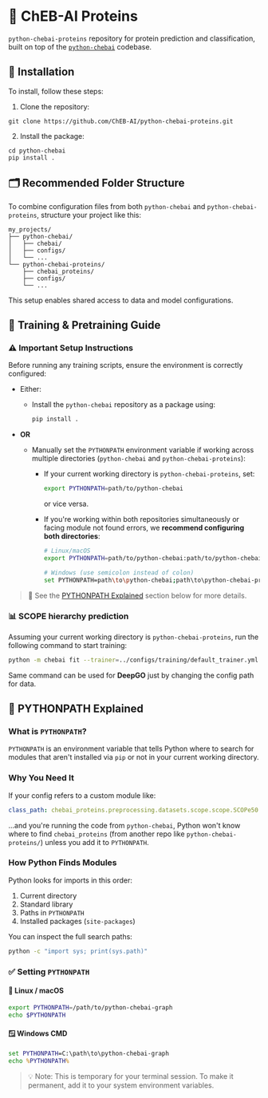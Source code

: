 
# 🧪 ChEB-AI Proteins

`python-chebai-proteins` repository for protein prediction and classification, built on top of the [`python-chebai`](https://github.com/ChEB-AI/python-chebai) codebase.


## 🔧 Installation


To install, follow these steps:

1. Clone the repository:
```
git clone https://github.com/ChEB-AI/python-chebai-proteins.git
```

2. Install the package:

```
cd python-chebai
pip install .
```

## 🗂 Recommended Folder Structure

To combine configuration files from both `python-chebai` and `python-chebai-proteins`, structure your project like this:

```
my_projects/
├── python-chebai/
│   ├── chebai/
│   ├── configs/
│   └── ...
└── python-chebai-proteins/
    ├── chebai_proteins/
    ├── configs/
    └── ...
```

This setup enables shared access to data and model configurations.



## 🚀 Training & Pretraining Guide

### ⚠️ Important Setup Instructions

Before running any training scripts, ensure the environment is correctly configured:

* Either:

  * Install the `python-chebai` repository as a package using:

    ```bash
    pip install .
    ```
* **OR**

  * Manually set the `PYTHONPATH` environment variable if working across multiple directories (`python-chebai` and `python-chebai-proteins`):

    * If your current working directory is `python-chebai-proteins`, set:

      ```bash
      export PYTHONPATH=path/to/python-chebai
      ```
      or vice versa.
      
    * If you're working within both repositories simultaneously or facing module not found errors,  we **recommend configuring both directories**:

      ```bash
      # Linux/macOS
      export PYTHONPATH=path/to/python-chebai:path/to/python-chebai-proteins

      # Windows (use semicolon instead of colon)
      set PYTHONPATH=path\to\python-chebai;path\to\python-chebai-proteins
      ```

> 🔎 See the [PYTHONPATH Explained](#-pythonpath-explained) section below for more details.


### 📊 SCOPE hierarchy prediction

Assuming your current working directory is `python-chebai-proteins`, run the following command to start training:
```bash
python -m chebai fit --trainer=../configs/training/default_trainer.yml --trainer.callbacks=../configs/training/default_callbacks.yml --trainer.logger.init_args.name=scope50  --trainer.accumulate_grad_batches=4 --trainer.logger=../configs/training/wandb_logger.yml --trainer.min_epochs=100 --trainer.max_epochs=100 --data=configs/data/scope/scope50.yml --data.init_args.batch_size=32  --data.init_args.num_workers=10 --model=../configs/model/electra.yml --model.train_metrics=../configs/metrics/micro-macro-f1.yml --model.test_metrics=../configs/metrics/micro-macro-f1.yml --model.val_metrics=../configs/metrics/micro-macro-f1.yml  --model.pass_loss_kwargs=false --model.criterion=../configs/loss/bce.yml --model.criterion.init_args.beta=0.99
```

Same command can be used for **DeepGO** just by changing the config path for data.







## 🧭 PYTHONPATH Explained

### What is `PYTHONPATH`?

`PYTHONPATH` is an environment variable that tells Python where to search for modules that aren't installed via `pip` or not in your current working directory.

### Why You Need It

If your config refers to a custom module like:

```yaml
class_path: chebai_proteins.preprocessing.datasets.scope.scope.SCOPe50
```

...and you're running the code from `python-chebai`, Python won't know where to find `chebai_proteins` (from another repo like `python-chebai-proteins/`) unless you add it to `PYTHONPATH`.


### How Python Finds Modules

Python looks for imports in this order:

1. Current directory
2. Standard library
3. Paths in `PYTHONPATH`
4. Installed packages (`site-packages`)

You can inspect the full search paths:

```bash
python -c "import sys; print(sys.path)"
```



### ✅ Setting `PYTHONPATH`

#### 🐧 Linux / macOS

```bash
export PYTHONPATH=/path/to/python-chebai-graph
echo $PYTHONPATH
```

#### 🪟 Windows CMD

```cmd
set PYTHONPATH=C:\path\to\python-chebai-graph
echo %PYTHONPATH%
```

> 💡 Note: This is temporary for your terminal session. To make it permanent, add it to your system environment variables.
